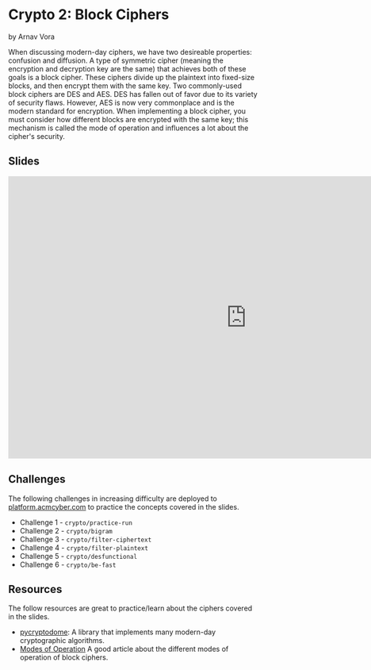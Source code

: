 # Crypto 2: Block Ciphers
by Arnav Vora

When discussing modern-day ciphers, we have two desireable properties: confusion and diffusion. A type of symmetric cipher (meaning the encryption and decryption key are the same) that achieves both of these goals is a block cipher. These ciphers divide up the plaintext into fixed-size blocks, and then encrypt them with the same key. Two commonly-used block ciphers are DES and AES. DES has fallen out of favor due to its variety of security flaws. However, AES is now very commonplace and is the modern standard for encryption. When implementing a block cipher, you must consider how different blocks are encrypted with the same key; this mechanism is called the mode of operation and influences a lot about the cipher's security. 

## Slides
<iframe src="https://docs.google.com/presentation/d/e/2PACX-1vQPVkjkeT7_I97x8pkGxW7u0exk9HptU_Nf1WjZ4ZHMEA6lnKMdvz0QgTOOsuEZyhTjVqDQSnMi4m9T/embed?start=false&loop=false&delayms=3000" frameborder="0" width="960" height="569" allowfullscreen="true" mozallowfullscreen="true" webkitallowfullscreen="true"></iframe>

## Challenges
The following challenges in increasing difficulty are deployed to [platform.acmcyber.com](https://platform.acmcyber.com) to practice the concepts covered in the slides.
- Challenge 1 - `crypto/practice-run`
- Challenge 2 - `crypto/bigram`
- Challenge 3 - `crypto/filter-ciphertext`
- Challenge 4 - `crypto/filter-plaintext`
- Challenge 5 - `crypto/desfunctional`
- Challenge 6 - `crypto/be-fast`

## Resources
The follow resources are great to practice/learn about the ciphers covered in the slides.
- [pycryptodome](https://pypi.org/project/pycryptodome/): A library that implements many modern-day cryptographic algorithms.
- [Modes of Operation](https://en.wikipedia.org/wiki/Block_cipher_mode_of_operation) A good article about the different modes of operation of block ciphers.